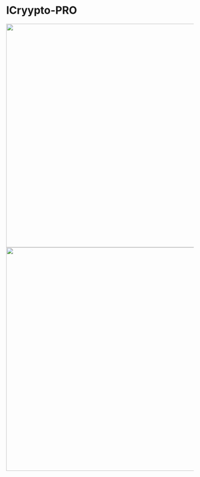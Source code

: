 # ICryypto-PRO


<img height="600px" src="https://user-images.githubusercontent.com/55866244/234022127-bdb2e9da-acaf-498e-b72f-4462a5bdc644.png"/>


<img height="600px" src="https://user-images.githubusercontent.com/55866244/234022152-524982e6-d1e5-4319-90ad-f408a7f9a501.png"/>
